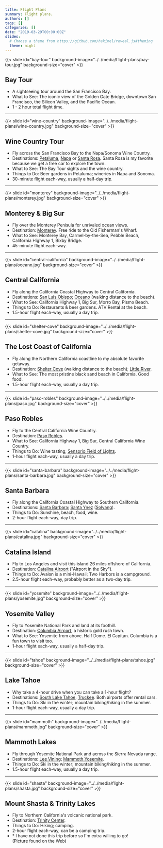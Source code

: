 ```yaml
---
title: Flight Plans
summary: Flight plans.
authors: []
tags: []
categories: []
date: "2019-03-29T00:00:00Z"
slides:
  # Choose a theme from https://github.com/hakimel/reveal.js#theming
  theme: night
---
```


{{< slide id="bay-tour" background-image="../../media/flight-plans/bay-tour.jpg" background-size="cover" >}}

## <span>Bay Tour</span>

- A sightseeing tour around the San Francisco Bay.
- What to See: The iconic view of the Golden Gate Bridge, downtown San Francisco, the Silicon Valley, and the Pacific Ocean.
- 1 - 2 hour total flight time.

---

{{< slide id="wine-country" background-image="../../media/flight-plans/wine-country.jpg" background-size="cover" >}}

## <span>Wine Country Tour</span>

- Fly across the San Francisco Bay to the Napa/Sonoma Wine Country.
- Destinations: [Petaluma](https://www.visitpetaluma.com/), [Napa](https://www.countyofnapa.org/1003/Airport) or [Santa Rosa](https://www.santa-rosa-airport.com/). Santa Rosa is my favorite because we get a free car to explore the town.
- What to See: The Bay Tour sights and the wine country.
- Things to Do: Beer gardens in Petaluma; wineries in Napa and Sonoma.
- 30-minute flight each-way, usually a half-day trip.

---

{{< slide id="monterey" background-image="../../media/flight-plans/monterey.jpg" background-size="cover" >}}

## <span>Monterey & Big Sur</span>

- Fly over the Monterey Penisula for unrivaled ocean views.
- Destination: [Monterey](https://www.montereyairport.com/). Free ride to the Old Fisherman's Wharf.
- What to See: Monterey Bay, Carmel-by-the-Sea, Pebble Beach, California Highway 1, Bixby Bridge.
- 45-minute flight each-way.

---

{{< slide id="central-california" background-image="../../media/flight-plans/oceano.jpg" background-size="cover" >}}

## <span>Central California</span>

- Fly along the California Coastal Highway to Central California.
- Destinations: [San Luis Obispo](https://www.sloairport.com/); [Oceano](https://www.oceanoairport.com/) (walking distance to the beach).
- What to See: California Highway 1, Big Sur, Morro Bay, Pismo Beach.
- Things to Do: Restaurants & beer gardens. ATV Rental at the beach.
- 1.5-hour flight each-way, usually a day trip.

---

{{< slide id="shelter-cove" background-image="../../media/flight-plans/shelter-cove.jpg" background-size="cover" >}}

## <span>The Lost Coast of California</span>

- Fly along the Northern California coastline to my absolute favorite getaway.
- Destination: [Shelter Cove](https://innofthelostcoast.com/humboldt-county/shelter-cove-ca/shelter-cove-airport/) (walking distance to the beach); [Little River](https://www.brewerygulchinn.com/little-river-airport).
- What to See: The most pristine black sand beach in California. Good food.
- 1.5-hour flight each-way, usually a day trip.

---

{{< slide id="paso-robles" background-image="../../media/flight-plans/paso.jpg" background-size="cover" >}}

## <span>Paso Robles</span>

- Fly to the Central California Wine Country.
- Destination: [Paso Robles](https://www.travelpaso.com/).
- What to See: California Highway 1, Big Sur, Central California Wine Country.
- Things to Do: Wine tasting; [Sensorio Field of Lights](https://sensoriopaso.com/).
- 1-hour flight each-way, usually a day trip.

---

{{< slide id="santa-barbara" background-image="../../media/flight-plans/santa-barbara.jpg" background-size="cover" >}}

## <span>Santa Barbara</span>

- Fly along the California Coastal Highway to Southern California.
- Destinations: [Santa Barbara](https://www.flysba.santabarbaraca.gov/); [Santa Ynez](https://santaynezairport.com/) ([Solvang](https://www.solvangusa.com/)).
- Things to Do: Sunshine, beach, food, wine.
- 2-hour flight each-way, day trip.

---

{{< slide id="catalina" background-image="../../media/flight-plans/catalina.jpg" background-size="cover" >}}

## <span>Catalina Island</span>

- Fly to Los Angeles and visit this island 26 miles offshore of California.
- Destination: [Catalina Airport](https://www.visitcatalinaisland.com/about-the-island/points-of-interest/airport-in-the-sky/) ("Airport in the Sky").
- Things to Do: Avalon is a mini-Hawaii; Two Harbors is a campground.
- 2.5-hour flight each-way, probably better as a two-day trip.

---

{{< slide id="yosemite" background-image="../../media/flight-plans/yosemite.jpg" background-size="cover" >}}

## <span>Yosemite Valley</span>

- Fly to Yosemite National Park and land at its foothill.
- Destination: [Columbia Airport](http://visitcolumbiacalifornia.com/), a historic gold rush town.
- What to See: Yosemite from above. Half Dome. El Capitan. Columbia is a fun town to visit too.
- 1-hour flight each-way, usually a half-day trip.

---

{{< slide id="tahoe" background-image="../../media/flight-plans/tahoe.jpg" background-size="cover" >}}

## <span>Lake Tahoe</span>

- Why take a 4-hour drive when you can take a 1-hour flight?
- Destinations: [South Lake Tahoe](https://tahoesouth.com/), [Truckee](https://truckeetahoeairport.com/). Both airports offer rental cars.
- Things to Do: Ski in the winter; mountain biking/hiking in the summer.
- 1-hour flight each-way, usually a day trip.

---

{{< slide id="mammoth" background-image="../../media/flight-plans/mammoth.jpg" background-size="cover" >}}

## <span>Mammoth Lakes</span>

- Fly through Yosemite National Park and across the Sierra Nevada range.
- Destinations: [Lee Vining](https://www.airnav.com/airport/O24); [Mammoth Yosemite](https://www.visitmammoth.com/travel-info/).
- Things to Do: Ski in the winter; mountain biking/hiking in the summer.
- 1.5-hour flight each-way, usually a day trip.

---

{{< slide id="shasta" background-image="../../media/flight-plans/shasta.jpg" background-size="cover" >}}

## <span>Mount Shasta & Trinity Lakes</span>

- Fly to Northern California's volcanic national park.
- Destination: [Trinity Center](https://www.trinitycounty.org/Airports).
- Things to Do: Hiking; camping.
- 2-hour flight each-way, can be a camping trip.
- \* I have not done this trip before so I'm extra willing to go! <br> (Picture found on the Web)
